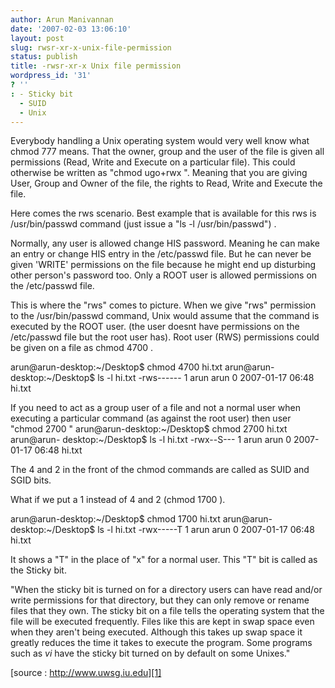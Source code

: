 ```yaml
---
author: Arun Manivannan
date: '2007-02-03 13:06:10'
layout: post
slug: rwsr-xr-x-unix-file-permission
status: publish
title: -rwsr-xr-x Unix file permission
wordpress_id: '31'
? ''
: - Sticky bit
  - SUID
  - Unix
---
```


Everybody handling a Unix operating system would very well know what chmod 777
means. That the owner, group and the user of the file is given all permissions
(Read, Write and Execute on a particular file). This could otherwise be
written as "chmod ugo+rwx ". Meaning that you are giving User, Group and Owner
of the file, the rights to Read, Write and Execute the file.

Here comes the rws scenario. Best example that is available for this rws is
/usr/bin/passwd command (just issue a "ls -l /usr/bin/passwd") .

Normally, any user is allowed change HIS password. Meaning he can make an
entry or change HIS entry in the /etc/passwd file. But he can never be given
'WRITE' permissions on the file because he might end up disturbing other
person's password too. Only a ROOT user is allowed permissions on the
/etc/passwd file.

This is where the "rws" comes to picture. When we give "rws" permission to the
/usr/bin/passwd command, Unix would assume that the command is executed by the
ROOT user. (the user doesnt have permissions on the /etc/passwd file but the
root user has). Root user (RWS) permissions could be given on a file as chmod
4700 .

arun@arun-desktop:~/Desktop$ chmod 4700 hi.txt arun@arun-desktop:~/Desktop$ ls
-l hi.txt -rws------ 1 arun arun 0 2007-01-17 06:48 hi.txt

If you need to act as a group user of a file and not a normal user when
executing a particular command (as against the root user) then user "chmod
2700 "  arun@arun-desktop:~/Desktop$ chmod 2700 hi.txt arun@arun-
desktop:~/Desktop$ ls -l hi.txt -rwx--S--- 1 arun arun 0 2007-01-17 06:48
hi.txt

The 4 and 2 in the front of the chmod commands are called as SUID and SGID
bits.

What if we put a 1 instead of 4 and 2 (chmod 1700 ).

arun@arun-desktop:~/Desktop$ chmod 1700 hi.txt arun@arun-desktop:~/Desktop$ ls
-l hi.txt -rwx-----T 1 arun arun 0 2007-01-17 06:48 hi.txt

It shows a "T" in the place of "x" for a normal user. This "T" bit is called
as the Sticky bit.

"When the sticky bit is turned on for a directory users can have read and/or
write permissions for that directory, but they can only remove or rename files
that they own. The sticky bit on a file tells the operating system that the
file will be executed frequently. Files like this are kept in swap space even
when they aren't being executed. Although this takes up swap space it greatly
reduces the time it takes to execute the program. Some programs such as _vi_
have the sticky bit turned on by default on some Unixes."

[source : http://www.uwsg.iu.edu][1]

   [1]: http://www.uwsg.iu.edu/UAU/files/sticky.html

